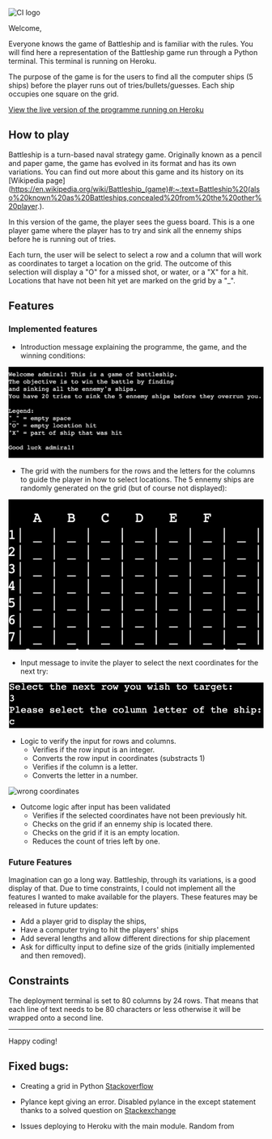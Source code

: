 ![CI logo](https://codeinstitute.s3.amazonaws.com/fullstack/ci_logo_small.png)

Welcome,

Everyone knows the game of Battleship and is familiar with the rules. You will find here a representation of the Battleship game run through a Python terminal. This terminal is running on Heroku.

The purpose of the game is for the users to find all the computer ships (5 ships) before the player runs out of tries/bullets/guesses. Each ship occupies one square on the grid.

[View the live version of the programme running on Heroku](https://project3-battleship-project.herokuapp.com/)

## How to play
Battleship is a turn-based naval strategy game. Originally known as a pencil and paper game, the game has evolved in its format and has its own variations. You can find out more about this game and its history on its [Wikipedia page](https://en.wikipedia.org/wiki/Battleship_(game)#:~:text=Battleship%20(also%20known%20as%20Battleships,concealed%20from%20the%20other%20player.).

In this version of the game, the player sees the guess board. This is a one player game where the player has to try and sink all the ennemy ships before he is running out of tries. 

Each turn, the user will be select to select a row and a column that will work as coordinates to target a location on the grid. The outcome of this selection will display a "O" for a missed shot, or water, or a "X" for a hit. Locations that have not been hit yet are marked on the grid by a "_".

## Features

### Implemented features

- Introduction message explaining the programme, the game, and the winning conditions:

![intro message](assets/images/screenshot-intro-message.png)

- The grid with the numbers for the rows and the letters for the columns to guide the player in how to select locations. The 5 ennemy ships are randomly generated on the grid (but of course not displayed):

![opening grid](assets/images/screenshot-opening-grid.png)

- Input message to invite the player to select the next coordinates for the next try:

![input coordinates](assets/images/screenshot-input-row-and-column.png)

- Logic to verify the input for rows and columns.
    - Verifies if the row input is an integer.
    - Converts the row input in coordinates (substracts 1)
    - Verifies if the column is a letter.
    - Converts the letter in a number.

![wrong coordinates]()

- Outcome logic after input has been validated
    - Verifies if the selected coordinates have not been previously hit.
    - Checks on the grid if an ennemy ship is located there.
    - Checks on the grid if it is an empty location. 
    - Reduces the count of tries left by one.

### Future Features

Imagination can go a long way. Battleship, through its variations, is a good display of that. Due to time constraints, I could not implement all the features I wanted to make available for the players. These features may be released in future updates:

- Add a player grid to display the ships,
- Have a computer trying to hit the players' ships
- Add several lengths and allow different directions for ship placement
- Ask for difficulty input to define size of the grids (initially implemented and then removed).






## Constraints

The deployment terminal is set to 80 columns by 24 rows. That means that each line of text needs to be 80 characters or less otherwise it will be wrapped onto a second line.

-----
Happy coding!

## Fixed bugs:

* Creating a grid in Python [Stackoverflow](https://stackoverflow.com/questions/40566675/how-to-make-a-board-in-python)

* Pylance kept giving an error. Disabled pylance in the except statement thanks to a solved question on [Stackexchange](https://stackoverflow.com/questions/53408630/catching-all-exceptions-without-pylint-error)

* Issues deploying to Heroku with the main module. Random from 